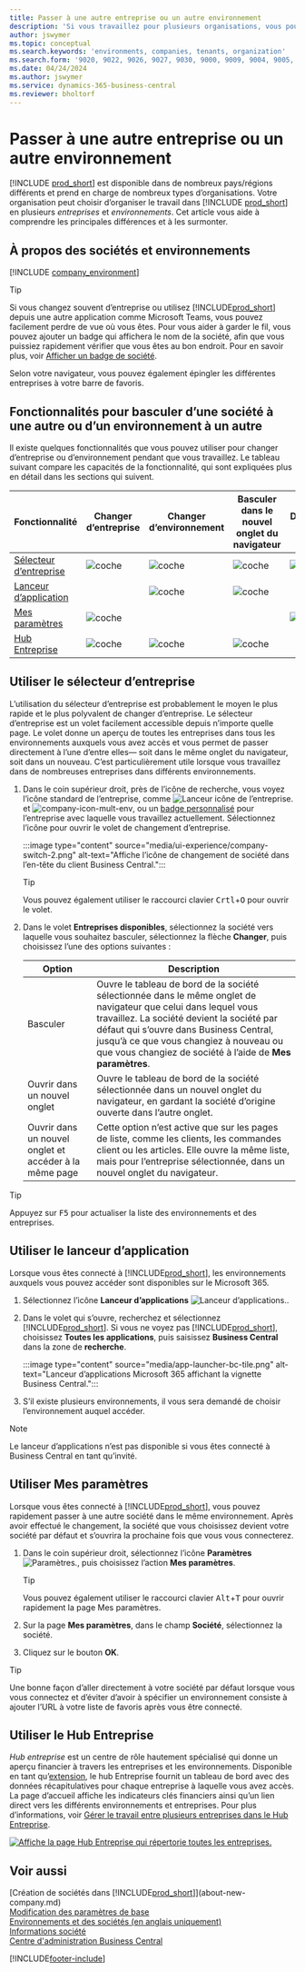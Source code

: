 ```yaml
---
title: Passer à une autre entreprise ou un autre environnement
description: 'Si vous travaillez pour plusieurs organisations, vous pouvez rapidement passer d’un environnement et d’une société à l’autre.'
author: jswymer
ms.topic: conceptual
ms.search.keywords: 'environments, companies, tenants, organization'
ms.search.form: '9020, 9022, 9026, 9027, 9030, 9000, 9009, 9004, 9005, 9024, 9006, 9007, 9010, 9016, 9017'
ms.date: 04/24/2024
ms.author: jswymer
ms.service: dynamics-365-business-central
ms.reviewer: bholtorf
---
```


# <a name="switching-to-another-company-or-environment"></a>Passer à une autre entreprise ou un autre environnement

[!INCLUDE [prod_short](includes/prod_short.md)] est disponible dans de nombreux pays/régions différents et prend en charge de nombreux types d’organisations. Votre organisation peut choisir d’organiser le travail dans [!INCLUDE [prod_short](includes/prod_short.md)] en plusieurs *entreprises* et *environnements*. Cet article vous aide à comprendre les principales différences et à les surmonter.

## <a name="about-companies-and-environments"></a>À propos des sociétés et environnements

[!INCLUDE [company_environment](includes/company_environment.md)]

> [!TIP]
> Si vous changez souvent d’entreprise ou utilisez [!INCLUDE[prod_short](includes/prod_short.md)] depuis une autre application comme Microsoft Teams, vous pouvez facilement perdre de vue où vous êtes. Pour vous aider à garder le fil, vous pouvez ajouter un badge qui affichera le nom de la société, afin que vous puissiez rapidement vérifier que vous êtes au bon endroit. Pour en savoir plus, voir [Afficher un badge de société](admin-company-information.md#badge).
> 
> Selon votre navigateur, vous pouvez également épingler les différentes entreprises à votre barre de favoris.  

<!--
[!INCLUDE [about-ui-learn](includes/about-ui-learn.md)]-->

## <a name="features-for-switching-company-or-environment"></a>Fonctionnalités pour basculer d’une société à une autre ou d’un environnement à un autre

Il existe quelques fonctionnalités que vous pouvez utiliser pour changer d’entreprise ou d’environnement pendant que vous travaillez. Le tableau suivant compare les capacités de la fonctionnalité, qui sont expliquées plus en détail dans les sections qui suivent.

|Fonctionnalité|Changer d’entreprise|Changer d’environnement|Basculer dans le nouvel onglet du navigateur| Disponible en local|
|-------|--------------|------------------|-------------------------|----------------------|
|[Sélecteur d’entreprise](#use-the-company-switcher)|![coche](media/check.png "chèque ;")|![coche](media/check.png "chèque ;")|![coche](media/check.png "chèque ;")|![coche](media/check.png "chèque ;")|
|[Lanceur d’application](#use-the-app-launcher)||![coche](media/check.png "chèque ;")|![coche](media/check.png "chèque ;")||
|[Mes paramètres](#use-my-settings)|![coche](media/check.png "chèque ;")|||![coche](media/check.png "chèque ;")|
|[Hub Entreprise](#use-company-hub)|![coche](media/check.png "chèque ;")|![coche](media/check.png "chèque ;")|![coche](media/check.png "chèque ;")||

## <a name="use-the-company-switcher"></a>Utiliser le sélecteur d’entreprise

L’utilisation du sélecteur d’entreprise est probablement le moyen le plus rapide et le plus polyvalent de changer d’entreprise. Le sélecteur d’entreprise est un volet facilement accessible depuis n’importe quelle page. Le volet donne un aperçu de toutes les entreprises dans tous les environnements auxquels vous avez accès et vous permet de passer directement à l’une d’entre elles&mdash; soit dans le même onglet du navigateur, soit dans un nouveau. C’est particulièrement utile lorsque vous travaillez dans de nombreuses entreprises dans différents environnements.

1. Dans le coin supérieur droit, près de l’icône de recherche, vous voyez l’icône standard de l’entreprise, comme ![Lanceur icône de l’entreprise.](media/ui-experience/company-icon.png "Affiche l’icône de changement d’entreprise utilisée lorsqu’il n’y a qu’un seul environnement") et ![company-icon-mult-env](media/ui-experience/company-icon-multi-env.png "Affiche l’icône de changement d’entreprise utilisée lorsqu’il y a plusieurs environnements"), ou un [badge personnalisé](admin-company-information.md#badge) pour l’entreprise avec laquelle vous travaillez actuellement. Sélectionnez l’icône pour ouvrir le volet de changement d’entreprise.

   :::image type="content" source="media/ui-experience/company-switch-2.png" alt-text="Affiche l’icône de changement de société dans l’en-tête du client Business Central.":::  

   > [!TIP]
   > Vous pouvez également utiliser le raccourci clavier <kbd>Crtl</kbd>+<kbd>O</kbd> pour ouvrir le volet.
2. Dans le volet **Entreprises disponibles**, sélectionnez la société vers laquelle vous souhaitez basculer, sélectionnez la flèche **Changer**, puis choisissez l’une des options suivantes :

   |Option|Description|
   |------|-----------|
   |Basculer|Ouvre le tableau de bord de la société sélectionnée dans le même onglet de navigateur que celui dans lequel vous travaillez. La société devient la société par défaut qui s’ouvre dans Business Central, jusqu’à ce que vous changiez à nouveau ou que vous changiez de société à l’aide de **Mes paramètres**. |
   |Ouvrir dans un nouvel onglet|Ouvre le tableau de bord de la société sélectionnée dans un nouvel onglet du navigateur, en gardant la société d’origine ouverte dans l’autre onglet.|
   |Ouvrir dans un nouvel onglet et accéder à la même page|Cette option n’est active que sur les pages de liste, comme les clients, les commandes client ou les articles. Elle ouvre la même liste, mais pour l’entreprise sélectionnée, dans un nouvel onglet du navigateur. |

> [!TIP]
> Appuyez sur <kbd>F5</kbd> pour actualiser la liste des environnements et des entreprises.

## <a name="use-the-app-launcher"></a>Utiliser le lanceur d’application

Lorsque vous êtes connecté à [!INCLUDE[prod_short](includes/prod_short.md)], les environnements auxquels vous pouvez accéder sont disponibles sur le Microsoft 365.  

1. Sélectionnez l’icône **Lanceur d’applications** ![Lanceur d’applications.](media/app-launcher-icon.png "Le lanceur d’applications donne accès à plus de fonctionnalités").
2. Dans le volet qui s’ouvre, recherchez et sélectionnez [!INCLUDE[prod_short](includes/prod_short.md)]. Si vous ne voyez pas [!INCLUDE[prod_short](includes/prod_short.md)], choisissez **Toutes les applications**, puis saisissez **Business Central** dans la zone de **recherche**.

   :::image type="content" source="media/app-launcher-bc-tile.png" alt-text="Lanceur d’applications Microsoft 365 affichant la vignette Business Central.":::  

3. S’il existe plusieurs environnements, il vous sera demandé de choisir l’environnement auquel accéder.

> [!NOTE]
> Le lanceur d’applications n’est pas disponible si vous êtes connecté à Business Central en tant qu’invité.

<!--
The following image shows tiles for accessing production and sandbox environments on the Dynamics 365 Home page.

:::image type="content" source="media/app-picker-environments.png" alt-text="The Dynamics 365 Home page showing production and sandbox environments.":::
-->
## <a name="use-my-settings"></a>Utiliser Mes paramètres

Lorsque vous êtes connecté à [!INCLUDE[prod_short](includes/prod_short.md)], vous pouvez rapidement passer à une autre société dans le même environnement. Après avoir effectué le changement, la société que vous choisissez devient votre société par défaut et s’ouvrira la prochaine fois que vous vous connecterez.

1. Dans le coin supérieur droit, sélectionnez l’icône **Paramètres** ![Paramètres.](media/ui-experience/settings_icon_small.png "Icône Paramètres du tableau de bord"), puis choisissez l’action **Mes paramètres**.

    > [!TIP]
    > Vous pouvez également utiliser le raccourci clavier <kbd>Alt</kbd>+<kbd>T</kbd> pour ouvrir rapidement la page Mes paramètres.

2. Sur la page **Mes paramètres**, dans le champ **Société**, sélectionnez la société.  
3. Cliquez sur le bouton **OK**.

> [!TIP]
> Une bonne façon d’aller directement à votre société par défaut lorsque vous vous connectez et d’éviter d’avoir à spécifier un environnement consiste à ajouter l’URL à votre liste de favoris après vous être connecté.

## <a name="use-company-hub"></a>Utiliser le Hub Entreprise

*Hub entreprise* est un centre de rôle hautement spécialisé qui donne un aperçu financier à travers les entreprises et les environnements. Disponible en tant qu’[extension](ui-extensions-company-hub.md), le hub Entreprise fournit un tableau de bord avec des données récapitulatives pour chaque entreprise à laquelle vous avez accès. La page d’accueil affiche les indicateurs clés financiers ainsi qu’un lien direct vers les différents environnements et entreprises. Pour plus d’informations, voir [Gérer le travail entre plusieurs entreprises dans le Hub Entreprise](company-hub.md).

[![Affiche la page Hub Entreprise qui répertorie toutes les entreprises.](media/company-hub.png)](media/company-hub.png#lightbox)  

## <a name="see-also"></a>Voir aussi

[Création de sociétés dans [!INCLUDE[prod_short](includes/prod_short.md)]](about-new-company.md)  
[Modification des paramètres de base](ui-change-basic-settings.md)  
[Environnements et des sociétés (en anglais uniquement)](/dynamics365/business-central/dev-itpro/administration/tenant-environment-topology)  
[Informations société](admin-company-information.md)  
[Centre d'administration Business Central](/dynamics365/business-central/dev-itpro/administration/tenant-admin-center)  

[!INCLUDE[footer-include](includes/footer-banner.md)]
